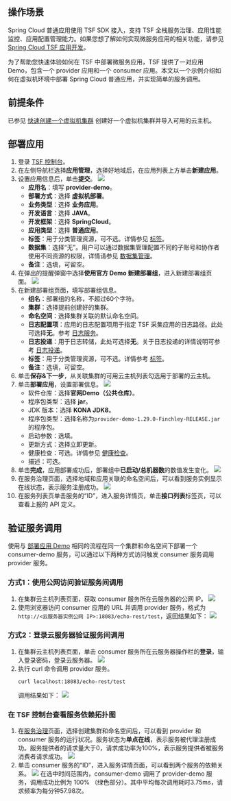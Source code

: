 ## 操作场景

Spring Cloud 普通应用使用 TSF SDK 接入，支持 TSF 全栈服务治理、应用性能监控、应用配置管理能力。如果您想了解如何实现微服务应用的相关功能，请参见 [Spring Cloud TSF 应用开发](#building)。

为了帮助您快速体验如何在 TSF 中部署微服务应用，TSF 提供了一对应用 Demo，包含一个 provider 应用和一个 consumer 应用。本文以一个示例介绍如何在虚拟机环境中部署 Spring Cloud 普通应用，并实现简单的服务调用。



## 前提条件

已参见 [快速创建一个虚拟机集群](https://cloud.tencent.com/document/product/649/55498) 创建好一个虚拟机集群并导入可用的云主机。


[](id:building)
## 部署应用

1. 登录 [TSF 控制台](https://console.cloud.tencent.com/tsf/index)。
2. 在左侧导航栏选择**应用管理**，选择好地域后，在应用列表上方单击**新建应用**。
3. 设置应用信息后，单击**提交**。
   ![](https://qcloudimg.tencent-cloud.cn/raw/ac622e4a5875029767cb3bf848c98b7f.png)
   - **应用名**：填写 **provider-demo**。
   - **部署方式**：选择 **虚拟机部署**。
   - **业务类型**：选择 **业务应用**。
   - **开发语言**：选择 **JAVA**。
   - **开发框架**：选择 **SpringCloud**。
   - **应用类型**：选择 **普通应用**。
   - **标签**：用于分类管理资源，可不选。详情参见 [标签](https://cloud.tencent.com/document/product/649/53869)。
   - **数据集**：选择“无”。用户可以通过数据集管理配置不同的子账号和协作者使用不同资源的权限，详情请参见 [数据集管理](https://cloud.tencent.com/document/product/649/38326)。
   - **备注**：选填，可留空。
4. 在弹出的提醒弹窗中选择**使用官方 Demo 新建部署组**，进入新建部署组页面。
   ![](https://qcloudimg.tencent-cloud.cn/raw/397a105521f6d0cad136e7054b914c8c.png)
5. 在新建部署组页面，填写部署组信息。
   - **组名**：部署组的名称，不超过60个字符。
   - **集群**：选择提前创建好的集群。
   - **命名空间**：选择集群关联的默认命名空间。
   - **日志配置项**：应用的日志配置项用于指定 TSF 采集应用的日志路径。此处可选择**无**。参考 [日志服务](https://cloud.tencent.com/document/product/649/13697)。
   - **日志投递**：用于日志转储，此处可选择**无**。关于日志投递的详情说明可参考 [日志投递](https://cloud.tencent.com/document/product/649/43510)。
   - **标签**：用于分类管理资源，可不选。详情参考 [标签](https://cloud.tencent.com/document/product/649/53869)。
   - **备注**：选填，可留空。
6. 单击**保存&下一步**，从关联集群的可用云主机列表勾选用于部署的云主机。
7. 单击**部署应用**，设置部署信息。
   ![](https://qcloudimg.tencent-cloud.cn/raw/9f15974424a7585f74da4303ccf0d219.png)
   - 软件仓库：选择**官网Demo（公共仓库）**。
   - 程序包类型：选择 **jar**。
   - JDK 版本：选择 **KONA JDK8**。
   - 程序包类型：选择名称为`provider-demo-1.29.0-Finchley-RELEASE.jar`  的程序包。
   - 启动参数：选填。
   - 更新方式：选择立即更新。
   - 健康检查：可选。详情参见 [健康检查](https://cloud.tencent.com/document/product/649/15525)。
   - 描述：可选。
8. 单击**完成**，应用部署成功后，部署组中**已启动/总机器数**的数值发生变化。
![](https://qcloudimg.tencent-cloud.cn/raw/29cde72f3f5ec99d78c3de15f8041ee7.png)
9. 在服务治理页面，选择地域和应用关联的命名空间后，可以看到服务实例显示在线状态，表示服务注册成功。
![](https://qcloudimg.tencent-cloud.cn/raw/31e6f74b1abcb5e41031a16fd183788e.png)
10. 在服务列表页单击服务的“ID”，进入服务详情页，单击**接口列表**标签页，可以查看上报的 API 定义。



## 验证服务调用

使用与 [部署应用 Demo](#building) 相同的流程在同一个集群和命名空间下部署一个 consumer-demo 服务，可以通过以下两种方式访问触发 consumer 服务调用 provider 服务。

### 方式1：使用公网访问验证服务间调用

1. 在集群云主机列表页面，获取 consumer 服务所在云服务器的公网 IP。
![](https://qcloudimg.tencent-cloud.cn/raw/61b68991f34b60a2b36bc70d26c80276.png)
2. 使用浏览器访问 consumer 应用的 URL 并调用 provider 服务，格式为`http://<云服务器实例公网 IP>:18083/echo-rest/test`，返回结果如下：
   ![](https://qcloudimg.tencent-cloud.cn/raw/ed6be9f4428a93bb9ffcbc32dfeaaff7.png)



### 方式2：登录云服务器验证服务间调用

1. 在集群云主机列表页面，单击 consumer 服务所在云服务器操作栏的**登录**，输入登录密码，登录云服务器。
![](https://qcloudimg.tencent-cloud.cn/raw/a7eb8080385ab18967d6b2fb26d7cf23.png)
2. 执行 curl 命令调用 provider 服务。
   ```
   curl localhost:18083/echo-rest/test
   ```
   调用结果如下：
   ![](https://qcloudimg.tencent-cloud.cn/raw/1a4c1a1177bdb66e97f6cf897b1f4795.png)

   

### 在 TSF 控制台查看服务依赖拓扑图

1. 在[服务治理](https://console.cloud.tencent.com/tsf/service)页面，选择创建集群和命名空间后，可以看到 provider 和 consumer 服务的运行状况。服务状态为**单点在线**，表示服务被代理注册成功。服务提供者的请求量大于0，请求成功率为100%，表示服务提供者被服务消费者请求成功。
![](https://qcloudimg.tencent-cloud.cn/raw/edb7cead73edbbef3870d73601fa1611.png)
2. 单击 consumer 服务的“ID”，进入服务详情页面，可以看到两个服务的依赖关系。
   ![](https://qcloudimg.tencent-cloud.cn/raw/c3e758db7ba78c150521687efbc41de2.png)
   在选中时间范围内，consumer-demo 调用了 provider-demo 服务，调用成功比例为 100% （绿色部分）。其中平均每次调用耗时3.75ms，请求频率为每分钟57.98次。






